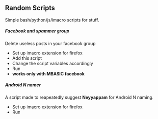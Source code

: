 ## Random Scripts
Simple bash/python/js/imacro scripts for stuff.

##### Facebook anti spammer group
Delete useless posts in your facebook group
* Set up imacro extension for firefox   
* Add this script  
* Change the script variables accordingly  
* Run  
* **works only with MBASIC facebook**

##### Android N namer
A script made to reapeatedly suggest **Neyyappam** for Android N naming.
* Set up imacro extension for firefox   
* Run  

